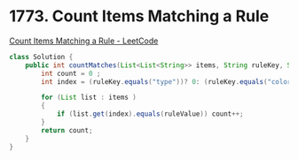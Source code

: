 # **1773. Count Items Matching a Rule**

[Count Items Matching a Rule - LeetCode](https://leetcode.com/problems/count-items-matching-a-rule/)

```java
class Solution {
    public int countMatches(List<List<String>> items, String ruleKey, String ruleValue) {
        int count = 0 ;
        int index = (ruleKey.equals("type"))? 0: (ruleKey.equals("color"))? 1 : 2;

        for (List list : items )
        {
            if (list.get(index).equals(ruleValue)) count++;
        }
        return count;
    }
}
```
